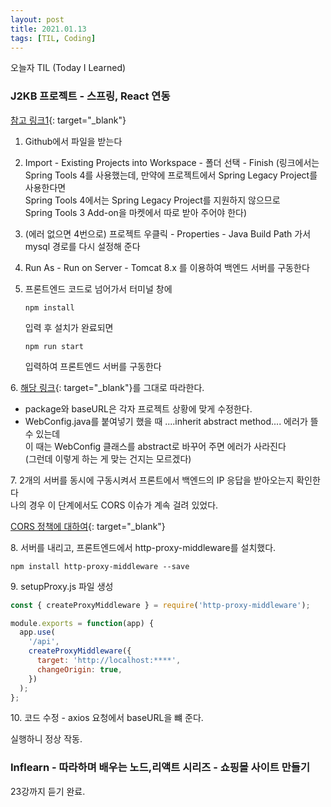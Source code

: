 ```yaml
---
layout: post
title: 2021.01.13
tags: [TIL, Coding]
---
```


오늘자 TIL (Today I Learned)
### J2KB 프로젝트 - 스프링, React 연동

[참고 링크1](https://joshua-dev-story.blogspot.com/2020/01/react-spring.html){: target="_blank"}  

1. Github에서 파일을 받는다
2. Import - Existing Projects into Workspace - 폴더 선택 - Finish
(링크에서는 Spring Tools 4를 사용했는데, 만약에 프로젝트에서 Spring Legacy Project를 사용한다면  
Spring Tools 4에서는 Spring Legacy Project를 지원하지 않으므로  
Spring Tools 3 Add-on을 마켓에서 따로 받아 주어야 한다)
3. (에러 없으면 4번으로) 프로젝트 우클릭 - Properties - Java Build Path 가서 mysql 경로를 다시 설정해 준다
4. Run As - Run on Server - Tomcat 8.x 를 이용하여 백엔드 서버를 구동한다
5. 프론트엔드 코드로 넘어가서 터미널 창에

    ```terminal
    npm install
    ```

    입력 후 설치가 완료되면

    ```terminal
    npm run start 
    ```

    입력하여 프론트엔드 서버를 구동한다

6\. [해당 링크](https://joshua-dev-story.blogspot.com/2020/01/react-spring-2.html){: target="_blank"}를 그대로 따라한다. 
- package와 baseURL은 각자 프로젝트 상황에 맞게 수정한다.
- WebConfig.java를 붙여넣기 했을 때 ....inherit abstract method.... 에러가 뜰 수 있는데  
이 때는 WebConfig 클래스를 abstract로 바꾸어 주면 에러가 사라진다  
(그런데 이렇게 하는 게 맞는 건지는 모르겠다)

7\. 2개의 서버를 동시에 구동시켜서 프론트에서 백엔드의 IP 응답을 받아오는지 확인한다  
나의 경우 이 단계에서도 CORS 이슈가 계속 걸려 있었다.

[CORS 정책에 대하여](https://velog.io/@wlsdud2194/cors){: target="_blank"}

8\. 서버를 내리고, 프론트엔드에서 http-proxy-middleware를 설치했다.

```terminal
npm install http-proxy-middleware --save
```

9\. setupProxy.js 파일 생성

```js
const { createProxyMiddleware } = require('http-proxy-middleware');

module.exports = function(app) {
  app.use(
    '/api',
    createProxyMiddleware({
      target: 'http://localhost:****',
      changeOrigin: true,
    })
  );
};
```

10\. 코드 수정 - axios 요청에서 baseURL을 뺴 준다.

실행하니 정상 작동.


### Inflearn - 따라하며 배우는 노드,리액트 시리즈 - 쇼핑몰 사이트 만들기

23강까지 듣기 완료.